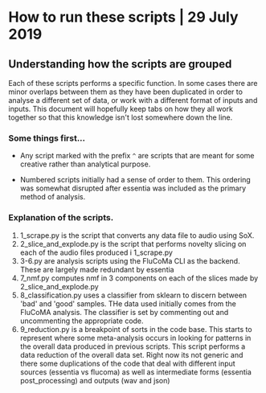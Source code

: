 # How to run these scripts | 29 July 2019

## Understanding how the scripts are grouped

Each of these scripts performs a specific function. In some cases there are minor overlaps between them as they have been duplicated in order to analyse a different set of data, or work with a different format of inputs and inputs. This document will hopefully keep tabs on how they all work together so that this knowledge isn't lost somewhere down the line.

### Some things first...

- Any script marked with the prefix ```^``` are scripts that are meant for some creative rather than analytical purpose.

- Numbered scripts initially had a sense of order to them. This ordering was somewhat disrupted after essentia was included as the primary method of analysis.

### Explanation of the scripts.

1. 1_scrape.py is the script that converts any data file to audio using SoX.
2. 2_slice_and_explode.py is the script that performs novelty slicing on each of the audio files produced i 1_scrape.py
3. 3-6.py are analysis scripts using the FluCoMa CLI as the backend. These are largely made redundant by essentia
4. 7_nmf.py computes nmf in 3 components on each of the slices made by 2_slice_and_explode.py
5. 8_classification.py uses a classifier from sklearn to discern between 'bad' and 'good' samples. THe data used initially comes from the FluCoMA analysis. The classifier is set by commenting out and uncommenting the appropriate code.
6. 9_reduction.py is a breakpoint of sorts in the code base. This starts to represent where some meta-analysis occurs in looking for patterns in the overall data produced in previous scripts. This script performs a data reduction of the overall data set. Right now its not generic and there some duplications of the code that deal with different input sources (essentia vs flucoma) as well as intermediate forms (essentia post_processing) and outputs (wav and json)
